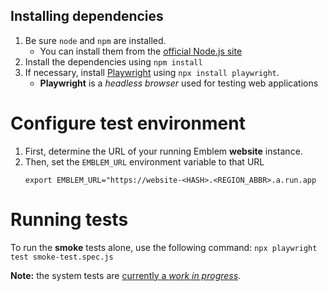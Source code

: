 ## Installing dependencies

1. Be sure `node` and `npm` are installed.
    - You can install them from the [official Node.js site](https://nodejs.org/en/)
2. Install the dependencies using `npm install`
3. If necessary, install [Playwright](https://playwright.dev) using `npx install playwright`.
    - **Playwright** is a _headless browser_ used for testing web applications

# Configure test environment
1. First, determine the URL of your running Emblem **website** instance.
2. Then, set the `EMBLEM_URL` environment variable to that URL
    ```
    export EMBLEM_URL="https://website-<HASH>.<REGION_ABBR>.a.run.app
    ```

# Running tests
To run the **smoke** tests alone, use the following command:
    ```
    npx playwright test smoke-test.spec.js
    ```

**Note:** the system tests are [currently a _work in progress_](https://github.com/GoogleCloudPlatform/emblem/issues/410).
